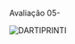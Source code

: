 Avaliação 05-

![DARTIPRINTI](https://github.com/user-attachments/assets/0eab80ab-1aa1-470d-8a0f-9e9e0e75919a)

